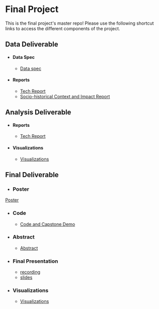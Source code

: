 # Final Project
This is the final project's master repo! Please use the following shortcut links to access the different components of the project.

## Data Deliverable ##

- #### Data Spec ####
  - [Data spec](data_deliverable/data/)

- #### Reports ####
  - [Tech Report](data_deliverable/reports/tech_report/)
  - [Socio-historical Context and Impact Report](data_deliverable/reports/social_impact_report)


## Analysis Deliverable ##

- #### Reports ####
  - [Tech Report](analysis_deliverable/tech_report/)

- #### Visualizations ####
  - [Visualizations](analysis_deliverable/visualizations)


## Final Deliverable ##

- ### Poster ###
[Poster](final_deliverable/poster/poster.pdf)

- ### Code ###
  - [Code and Capstone Demo](https://drive.google.com/drive/folders/1ui-RPimNpZHvzDVwlxYZNvDAgqLwwEAG?usp=sharing)<br/>

- ### Abstract ###
  - [Abstract](https://docs.google.com/document/d/1vT2jBBnfl-KSGef-fyG_2Ufm3hud4fHZorCo-QqWEDk/edit?usp=sharing)

- ### Final Presentation ###
  - [recording](https://drive.google.com/file/d/1pwD2OdNoPKgrikchq34bxEy-sRoVLa4y/view?usp=sharing)
  - [slides]()

- ### Visualizations ###
  - [Visualizations](final_deliverable/visualizations)

